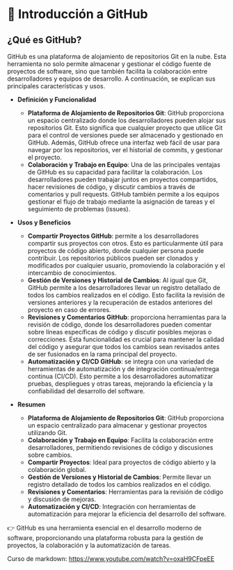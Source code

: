 # 🎯 Introducción a GitHub

## ¿Qué es GitHub?
GitHub es una plataforma de alojamiento de repositorios Git en la nube. Esta herramienta no solo permite almacenar y gestionar el código fuente de proyectos de software, sino que también facilita la colaboración entre desarrolladores y equipos de desarrollo. A continuación, se explican sus principales características y usos.

- **Definición y Funcionalidad**
    - **Plataforma de Alojamiento de Repositorios Git**: GitHub proporciona un espacio centralizado donde los desarrolladores pueden alojar sus repositorios Git. Esto significa que cualquier proyecto que utilice Git para el control de versiones puede ser almacenado y gestionado en GitHub. Además, GitHub ofrece una interfaz web fácil de usar para navegar por los repositorios, ver el historial de commits, y gestionar el proyecto.
    - **Colaboración y Trabajo en Equipo**: Una de las principales ventajas de GitHub es su capacidad para facilitar la colaboración. Los desarrolladores pueden trabajar juntos en proyectos compartidos, hacer revisiones de código, y discutir cambios a través de comentarios y pull requests. GitHub también permite a los equipos gestionar el flujo de trabajo mediante la asignación de tareas y el seguimiento de problemas (issues).

- **Usos y Beneficios**
    - **Compartir Proyectos GitHub**:  permite a los desarrolladores compartir sus proyectos con otros. Esto es particularmente útil para proyectos de código abierto, donde cualquier persona puede contribuir. Los repositorios públicos pueden ser clonados y modificados por cualquier usuario, promoviendo la colaboración y el intercambio de conocimientos.
    - **Gestión de Versiones y Historial de Cambios**: Al igual que Git, GitHub permite a los desarrolladores llevar un registro detallado de todos los cambios realizados en el código. Esto facilita la revisión de versiones anteriores y la recuperación de estados anteriores del proyecto en caso de errores.
    - **Revisiones y Comentarios GitHub**: proporciona herramientas para la revisión de código, donde los desarrolladores pueden comentar sobre líneas específicas de código y discutir posibles mejoras o correcciones. Esta funcionalidad es crucial para mantener la calidad del código y asegurar que todos los cambios sean revisados antes de ser fusionados en la rama principal del proyecto.
    - **Automatización y CI/CD GitHub**: se integra con una variedad de herramientas de automatización y de integración continua/entrega continua (CI/CD). Esto permite a los desarrolladores automatizar pruebas, despliegues y otras tareas, mejorando la eficiencia y la confiabilidad del desarrollo del software.

- **Resumen**
    - **Plataforma de Alojamiento de Repositorios Git**: GitHub proporciona un espacio centralizado para almacenar y gestionar proyectos utilizando Git.
    - **Colaboración y Trabajo en Equipo**: Facilita la colaboración entre desarrolladores, permitiendo revisiones de código y discusiones sobre cambios.
    - **Compartir Proyectos**: Ideal para proyectos de código abierto y la colaboración global.
    - **Gestión de Versiones y Historial de Cambios**: Permite llevar un registro detallado de todos los cambios realizados en el código.
    - **Revisiones y Comentarios**: Herramientas para la revisión de código y discusión de mejoras.
    - **Automatización y CI/CD**: Integración con herramientas de automatización para mejorar la eficiencia del desarrollo del software.

👉 GitHub es una herramienta esencial en el desarrollo moderno de software, proporcionando una plataforma robusta para la gestión de proyectos, la colaboración y la automatización de tareas.


Curso de markdown: https://www.youtube.com/watch?v=oxaH9CFpeEE